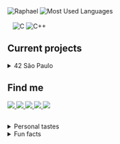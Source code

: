 <div align="left">
  <div>
    <img title="Raphael" height="135" src="https://github.com/rapdos-s/rapdos-s/blob/main/Avatar%20Cel%20Shading.png?raw=true">
    <img title="Most Used Languages" height="135em" src="https://github-readme-stats.vercel.app/api/top-langs/?username=rapdos-s&layout=compact&langs_count=7&theme=apprentice&border_radius=8&hide_border=true&bg_color=3e3e3e&hide=shell,powershell"/>
  </div>
</div>
<div align="left">
  <div>
    </br>
    &nbsp;&nbsp;
    <img title="C" src="https://img.shields.io/badge/C-3e3e3e?&logo=c&logoColor=white">
    <img title="C++" src="https://img.shields.io/badge/C%2B%2B-3e3e3e?logo=c%2B%2B&logoColor=white">
<!--    <img title="CSS3" src="https://img.shields.io/badge/CSS3-3e3e3e?logo=CSS3&logoColor=white">-->
<!--    <img title="JavaScript" src="https://img.shields.io/badge/JavaScript-3e3e3e?logo=javascript&logoColor=white">-->
<!--    <img title="Node.js" src="https://img.shields.io/badge/Node.js-3e3e3e?logo=Node.js&logoColor=white">-->
<!--    <img title="React" src="https://img.shields.io/badge/React-3e3e3e?logo=react&logoColor=white">-->
<!--    <img title="Python" src="https://img.shields.io/badge/Python-3e3e3e?logo=python&logoColor=white">-->
<!--    <img title="Android" src="https://img.shields.io/badge/Android-3e3e3e?logo=android&logoColor=white">-->
<!--    <img title="KaiOS" src="https://img.shields.io/badge/KaiOS-3e3e3e?logo=KaiOS&logoColor=white">-->
<!--    <img title="HTML5" src="https://img.shields.io/badge/HTML5-3e3e3e?logo=html5&logoColor=white">-->
  </div>

<h2>Current projects</h2>

<details>

<summary>42 São Paulo</summary>

###### • [42 São Paulo](https://www.42sp.org.br/ "42 São Paulo")

<!--<img title="Phase One" height="150" align="left" src="https://github.com/rapdos-s/rapdos-s/blob/main/badges/phase_onem.png?raw=true">-->
<!--<img title="Phase Two" height="150" src="https://github.com/rapdos-s/rapdos-s/blob/main/badges/phase_twom.png?raw=true">-->
<!--<img title="Phase Three" height="150" src="https://github.com/rapdos-s/rapdos-s/blob/main/badges/phase_threem.png?raw=true">-->
<!--<img title="common_core" height="150" src="https://github.com/rapdos-s/rapdos-s/blob/main/badges/common_coree.png?raw=true">-->
<details>
<summary>Phase One</summary>
<div>
    </br>
    <img title="libft" height="100" src="https://github.com/rapdos-s/rapdos-s/blob/main/badges/libftm.png?raw=true">
<!--    <img title="get_next_line" height="100" src="https://github.com/rapdos-s/rapdos-s/blob/main/badges/get_next_linem.png?raw=true">-->
<!--    <img title="ft_printf" height="100" src="https://github.com/rapdos-s/rapdos-s/blob/main/badges/ft_printfm.png?raw=true">-->
<!--    <img title="born2beroot" height="100" src="https://github.com/rapdos-s/rapdos-s/blob/main/badges/born2berootm.png?raw=true">-->
<!--    <img title="so_long" height="100" src="https://github.com/rapdos-s/rapdos-s/blob/main/badges/so_longm.png?raw=true">-->
<!--    <img title="fract-ol" height="100" src="https://github.com/rapdos-s/rapdos-s/blob/main/badges/fract-olm.png?raw=true">-->
<!--    <img title="fdf" height="100" src="https://github.com/rapdos-s/rapdos-s/blob/main/badges/fdfm.png?raw=true">-->
<!--    <img title="pipex" height="100" src="https://github.com/rapdos-s/rapdos-s/blob/main/badges/pipexm.png?raw=true">-->
<!--    <img title="minitalk" height="100" src="https://github.com/rapdos-s/rapdos-s/blob/main/badges/minitalkm.png?raw=true">-->
    </br>
</div>
</details>
<!--<details>-->
<!--<summary>Phase Two</summary>-->
<!--<div>-->
<!--    </br>-->
<!--    <img title="push_swap" height="100" src="https://github.com/rapdos-s/rapdos-s/blob/main/badges/push_swapm.png?raw=true">-->
<!--    <img title="minishell" height="100" src="https://github.com/rapdos-s/rapdos-s/blob/main/badges/minishellm.png?raw=true">-->
<!--    <img title="philosophers" height="100" src="https://github.com/rapdos-s/rapdos-s/blob/main/badges/philosophersm.png?raw=true">-->
<!--    <img title="netpractice" height="100" src="https://github.com/rapdos-s/rapdos-s/blob/main/badges/netpracticem.png?raw=true">-->
<!--    <img title="cub3d" height="100" src="https://github.com/rapdos-s/rapdos-s/blob/main/badges/cub3dm.png?raw=true">-->
<!--    <img title="minirt" height="100" src="https://github.com/rapdos-s/rapdos-s/blob/main/badges/minirtm.png?raw=true">-->
<!--    </br>-->
<!--</div>-->
<!--</details>-->
<!--<details>-->
<!--<summary>Phase Three</summary>-->
<!--<div>-->
<!--    </br>-->
<!--	<img title="cpp" height="100" src="https://github.com/rapdos-s/rapdos-s/blob/main/badges/cppm.png?raw=true">-->
<!--	<img title="ft_containers" height="100" src="https://github.com/rapdos-s/rapdos-s/blob/main/badges/ft_containersm.png?raw=true">-->
<!--	<img title="inception" height="100" src="https://github.com/rapdos-s/rapdos-s/blob/main/badges/inceptionm.png?raw=true">-->
<!--	<img title="webserv" height="100" src="https://github.com/rapdos-s/rapdos-s/blob/main/badges/webservm.png?raw=true">-->
<!--	<img title="ft_irc" height="100" src="https://github.com/rapdos-s/rapdos-s/blob/main/badges/ft_ircm.png?raw=true">-->
<!--	<img title="ft_transcendence" height="100" src="https://github.com/rapdos-s/rapdos-s/blob/main/badges/ft_transcendencem.png?raw=true">-->
<!--    </br>-->
<!--</div>-->
<!--</details>-->
<!--<details>-->
<!--<summary>Colaboration</summary>-->
<!--<div>-->
<!--    </br>-->
<!--	<img title="events" height="100" src="https://github.com/rapdos-s/rapdos-s/blob/main/badges/eventsh.png?raw=true">-->
<!--	<img title="voxotron" height="100" src="https://github.com/rapdos-s/rapdos-s/blob/main/badges/voxotronh.png?raw=true">-->
<!--	<img title="evaluation" height="100" src="https://github.com/rapdos-s/rapdos-s/blob/main/badges/evaluationh.png?raw=true">-->
<!--    </br>-->
<!--</div>-->
<!--</details>-->
<!--<details>-->
<!--<summary>Services</summary>-->
<!--<div>-->
<!--    </br>-->
<!--	<img title="survey" height="100" src="https://github.com/rapdos-s/rapdos-s/blob/main/badges/surveyh.png?raw=true">-->
<!--	<img title="volunteer" height="100" src="https://github.com/rapdos-s/rapdos-s/blob/main/badges/volunteerh.png?raw=true">-->
<!--	<img title="entrepreneur" height="100" src="https://github.com/rapdos-s/rapdos-s/blob/main/badges/entrepreneurh.png?raw=true">-->
<!--    </br>-->
<!--</div>-->
<!--</details>-->
</details>
<!--
<details>

<summary>Tracks at Exercism</summary>

###### • [C](https://exercism.org/profiles/radossa "C track at Exercism")

- [ ] Easy exercises;
- [ ] Medium exercises;
- [ ] Hard exercises.

</details>
-->

<h2>Find me</h2>

  <div>
    <a title="Discord user: rapdos-s | Raphael#4550" href="https://discordapp.com/users/797961558889070623/">
      <img src="https://img.shields.io/badge/| Discord-3e3e3e?style=flat-square&logo=discord&logoColor=white">
    </a>
    <a title="Mail: raphael.santos.esteves@gmail.com" href = "mailto:raphael.santos.esteves@gmail.com">
      <img src="https://img.shields.io/badge/| Mail-3e3e3e?style=flat-square&logo=gmail&logoColor=white">
    </a>
    <a title="LinkedIn profile: Raphael dos Santos Esteves" href="https://www.linkedin.com/in/rapdos-s/">
      <img src="https://img.shields.io/badge/| LinkedIn-3e3e3e?style=flat-square&logo=linkedin&logoColor=white">
    </a>
    <a title="42 profile: rapdos-s" href="https://profile.intra.42.fr/users/rapdos-s">
      <img src="https://img.shields.io/badge/| 42 São Paulo-3e3e3e?style=flat-square&logo=42&logoColor=white">
    </a>
    </a>
    <a title="Exercism profile: rapdos-s" href="https://exercism.org/profiles/rapdos-s">
      <img src="https://img.shields.io/badge/| Exercism-3e3e3e?style=flat-square&logo=Exercism&logoColor=white">
    </a>
  </div>
</div>

<h2></h2>

<details>
  <summary>Personal tastes</summary>
</br>

♟️ [Chess](https://www.chess.com/member/rapdos-s "Chess.com Profile");


😁 Bad Jokes;

🧑‍🌾 [Stardew Valley](https://steamcommunity.com/id/rapdos-s/ "Steam Profile");

🥜 Paçoca (Peanut Candy).

</br>
</details>
<details>
  <summary>Fun facts</summary>
</br>

• I learned to play acoustic guitar even though I didn't like to listen to music;

• The username "rapdos" sounds like "fasterous" in Brazilian Portuguese;

<img title="An animated color joke." src="https://readme-typing-svg.herokuapp.com/?width=500&height=30&font=Roboto&color=adbac7&vCenter=true&size=16&duration=4000&lines=%E2%80%A2+My+favorite+color+is+grey.;%E2%80%A2+No%2C+it's+actually+indigo.;%E2%80%A2+Come+to+think+of+it%2C+it's+really+grey.;%E2%80%A2+Or+indigo...;%E2%80%A2+Or...+Ok%2C+I+don't+know!;%E2%80%A2+Favorite+colors+are+hard...">

</details>
<!-- Herobrine: I'm still here, boy. -->
